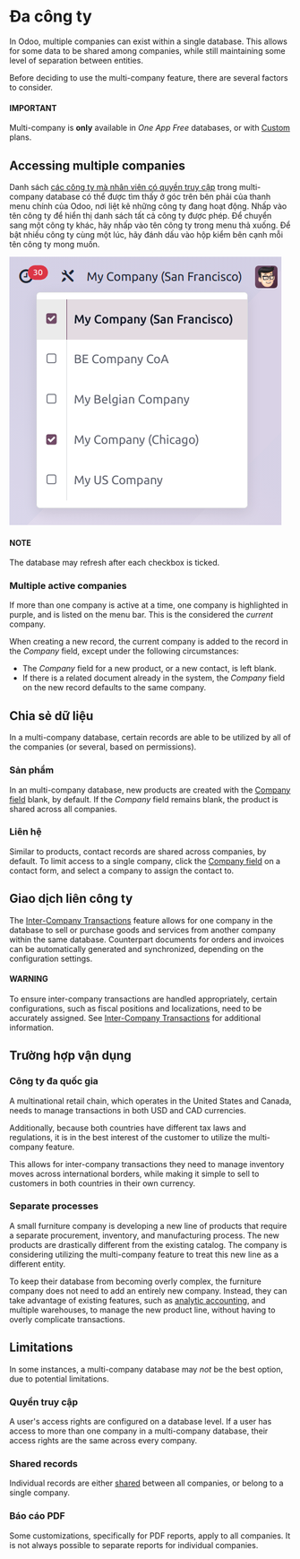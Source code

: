 # Đa công ty

In Odoo, multiple companies can exist within a single database. This allows for some data to be
shared among companies, while still maintaining some level of separation between entities.

Before deciding to use the multi-company feature, there are several factors to consider.

#### IMPORTANT
Multi-company is **only** available in *One App Free* databases, or with [Custom](https://www.odoo.com/pricing-plan) plans.

## Accessing multiple companies

Danh sách [các công ty mà nhân viên có quyền truy cập](companies.md#general-employee-access) trong multi-company database có thể được tìm thấy ở góc trên bên phải của thanh menu chính của Odoo, nơi liệt kê những công ty đang hoạt động. Nhấp vào tên công ty để hiển thị danh sách tất cả công ty được phép. Để chuyển sang một công ty khác, hãy nhấp vào tên công ty trong menu thả xuống. Để bật nhiều công ty cùng một lúc, hãy đánh dấu vào hộp kiểm bên cạnh mỗi tên công ty mong muốn.

![An example of the list of companies a user has access to when logged into a database.](multi_company/company-access.png)

#### NOTE
The database may refresh after each checkbox is ticked.

<a id="general-active-companies"></a>

### Multiple active companies

If more than one company is active at a time, one company is highlighted in purple, and is listed on
the menu bar. This is the considered the *current* company.

When creating a new record, the current company is added to the record in the *Company* field,
except under the following circumstances:

- The *Company* field for a new product, or a new contact, is left blank.
- If there is a related document already in the system, the *Company* field on the new record
  defaults to the same company.

<a id="general-sharing-data"></a>

## Chia sẻ dữ liệu

In a multi-company database, certain records are able to be utilized by all of the companies (or several, based on
permissions).

### Sản phẩm

In an multi-company database, new products are created with the [Company field](#general-active-companies)
blank, by default. If the *Company* field remains blank, the product is shared across all companies.

### Liên hệ

Similar to products, contact records are shared across companies, by default. To limit access to a
single company, click the [Company field](#general-active-companies) on a contact form, and
select a company to assign the contact to.

## Giao dịch liên công ty

The [Inter-Company Transactions](companies.md#general-inter-company) feature allows for one company in the
database to sell or purchase goods and services from another company within the same database.
Counterpart documents for orders and invoices can be automatically generated and synchronized,
depending on the configuration settings.

#### WARNING
To ensure inter-company transactions are handled appropriately, certain configurations, such as
fiscal positions and localizations, need to be accurately assigned. See [Inter-Company
Transactions](companies.md#general-inter-company) for additional information.

## Trường hợp vận dụng

### Công ty đa quốc gia

A multinational retail chain, which operates in the United States and Canada, needs to manage
transactions in both USD and CAD currencies.

Additionally, because both countries have different tax laws and regulations, it is in the best
interest of the customer to utilize the multi-company feature.

This allows for inter-company transactions they need to manage inventory moves across international
borders, while making it simple to sell to customers in both countries in their own currency.

### Separate processes

A small furniture company is developing a new line of products that require a separate procurement,
inventory, and manufacturing process. The new products are drastically different from the existing
catalog. The company is considering utilizing the multi-company feature to treat this new line as a
different entity.

To keep their database from becoming overly complex, the furniture company does not need to add an
entirely new company. Instead, they can take advantage of existing features, such as [analytic
accounting](../finance/accounting/reporting/analytic_accounting.md), and multiple warehouses, to
manage the new product line, without having to overly complicate transactions.

## Limitations

In some instances, a multi-company database may *not* be the best option, due to potential limitations.

### Quyền truy cập

A user's access rights are configured on a database level. If a user has access to more than one
company in a multi-company database, their access rights are the same across every company.

### Shared records

Individual records are either [shared](#general-sharing-data) between all companies, or belong
to a single company.

### Báo cáo PDF

Some customizations, specifically for PDF reports, apply to all companies. It is not always possible
to separate reports for individual companies.
